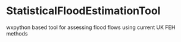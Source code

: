 StatisticalFloodEstimationTool
==============================

wxpython based tool for assessing flood flows using current UK FEH methods





<script src="https://www.paypalobjects.com/js/external/paypal-button.min.js?merchant=neilnutt@googlemail.com" 
    data-button="buynow"
></script>
